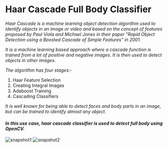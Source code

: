 # Haar Cascade Full Body Classifier

*Haar Cascade is a machine learning object detection algorithm used to identify objects in an image or video and based on the concept of features proposed by Paul Viola and Michael Jones in their paper "Rapid Object Detection using a Boosted Cascade of Simple Features" in 2001.*

*It is a machine learning based approach where a cascade function is trained from a lot of positive and negative images. It is then used to detect objects in other images.*

*The algorithm has four stages:-*

1. Haar Feature Selection
2. Creating  Integral Images
3. Adaboost Training
4. Cascading Classifiers

*It is well known for being able to detect faces and body parts in an image, but can be trained to identify almost any object.*

#### *In this use case, haar cascade classifier is used to detect full body using OpenCV.*

![snapshot1](https://user-images.githubusercontent.com/68144553/88315910-99c46580-cd34-11ea-87de-f3e97c182ec5.JPG)
![snapshot2](https://user-images.githubusercontent.com/68144553/88315915-9b8e2900-cd34-11ea-8c7c-52765165c8a5.JPG)
